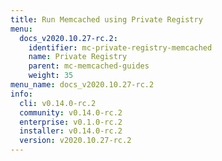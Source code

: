 ```yaml
---
title: Run Memcached using Private Registry
menu:
  docs_v2020.10.27-rc.2:
    identifier: mc-private-registry-memcached
    name: Private Registry
    parent: mc-memcached-guides
    weight: 35
menu_name: docs_v2020.10.27-rc.2
info:
  cli: v0.14.0-rc.2
  community: v0.14.0-rc.2
  enterprise: v0.1.0-rc.2
  installer: v0.14.0-rc.2
  version: v2020.10.27-rc.2
---
```


